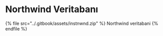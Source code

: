 # Northwind Veritabanı

{% file src="../.gitbook/assets/instnwnd.zip" %}
Northwind veritabani
{% endfile %}

